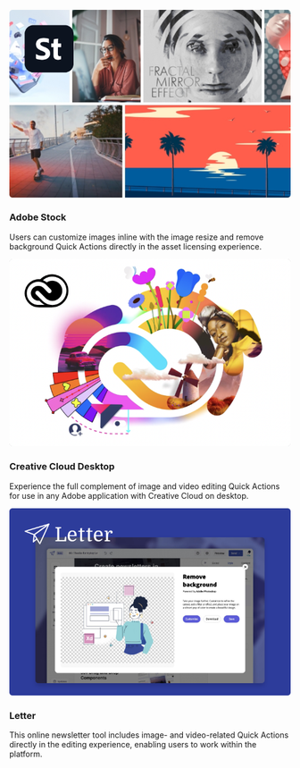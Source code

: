 
<TextBlock slots="image, heading, text" theme="light"  width="33%" className="deployment" />

![Adobe Stock](../images/Quick-Actions-Deployments-image-1.png)

### Adobe Stock

Users can customize images inline with the image resize and remove background Quick Actions directly in the asset licensing experience.

<TextBlock slots="image, heading, text" theme="light"  width="33%" className="deployment"/>

![Creative Cloud Desktop](../images/Quick-Actions-Deployments-image-2.png)

### Creative Cloud Desktop

Experience the full complement of image and video editing Quick Actions for use in any Adobe application with Creative Cloud on desktop.

<TextBlock slots="image, heading, text" theme="light"  width="33%" className="deployment"/>

![Letter](../images/Quick-Actions-Deployments-image-3@2x.png)

### Letter

This online newsletter tool includes image- and video-related Quick Actions directly in the editing experience, enabling users to work within the platform.
